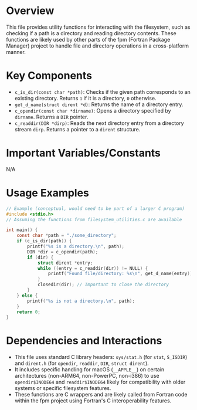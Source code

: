 # Overview
This file provides utility functions for interacting with the filesystem, such as checking if a path is a directory and reading directory contents. These functions are likely used by other parts of the fpm (Fortran Package Manager) project to handle file and directory operations in a cross-platform manner.

# Key Components
- `c_is_dir(const char *path)`: Checks if the given path corresponds to an existing directory. Returns `1` if it is a directory, `0` otherwise.
- `get_d_name(struct dirent *d)`: Returns the name of a directory entry.
- `c_opendir(const char *dirname)`: Opens a directory specified by `dirname`. Returns a `DIR` pointer.
- `c_readdir(DIR *dirp)`: Reads the next directory entry from a directory stream `dirp`. Returns a pointer to a `dirent` structure.

# Important Variables/Constants
N/A

# Usage Examples
```c
// Example (conceptual, would need to be part of a larger C program)
#include <stdio.h>
// Assuming the functions from filesystem_utilities.c are available

int main() {
    const char *path = "./some_directory";
    if (c_is_dir(path)) {
        printf("%s is a directory.\n", path);
        DIR *dir = c_opendir(path);
        if (dir) {
            struct dirent *entry;
            while ((entry = c_readdir(dir)) != NULL) {
                printf("Found file/directory: %s\n", get_d_name(entry));
            }
            closedir(dir); // Important to close the directory
        }
    } else {
        printf("%s is not a directory.\n", path);
    }
    return 0;
}
```

# Dependencies and Interactions
- This file uses standard C library headers: `sys/stat.h` (for `stat`, `S_ISDIR`) and `dirent.h` (for `opendir`, `readdir`, `DIR`, `struct dirent`).
- It includes specific handling for macOS (`__APPLE__`) on certain architectures (non-ARM64, non-PowerPC, non-i386) to use `opendir$INODE64` and `readdir$INODE64` likely for compatibility with older systems or specific filesystem features.
- These functions are C wrappers and are likely called from Fortran code within the fpm project using Fortran's C interoperability features.

